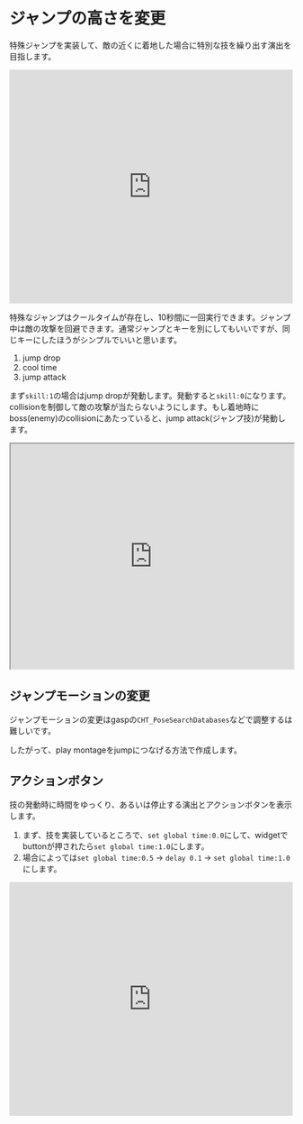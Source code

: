 # ジャンプの高さを変更

特殊ジャンプを実装して、敵の近くに着地した場合に特別な技を繰り出す演出を目指します。

<iframe width="100%" height="415" src="https://www.youtube.com/embed/q3UcM8e7B0g?mute=1&rel=0&showinfo=0&controls=0" title="YouTube video player" frameborder="0" allow="accelerometer; autoplay; clipboard-write; encrypted-media; gyroscope; picture-in-picture; web-share" referrerpolicy="strict-origin-when-cross-origin" allowfullscreen></iframe>

特殊なジャンプはクールタイムが存在し、10秒間に一回実行できます。ジャンプ中は敵の攻撃を回避できます。通常ジャンプとキーを別にしてもいいですが、同じキーにしたほうがシンプルでいいと思います。

1. jump drop
2. cool time
3. jump attack

まず`skill:1`の場合はjump dropが発動します。発動すると`skill:0`になります。collisionを制御して敵の攻撃が当たらないようにします。もし着地時にboss(enemy)のcollisionにあたっていると、jump attack(ジャンプ技)が発動します。

<iframe src="https://blueprintue.com/render/r4d91x-8/1" scrolling="no" allowfullscreen style="width:100%;height:400px"></iframe>

## ジャンプモーションの変更

ジャンプモーションの変更はgaspの`CHT_PoseSearchDatabases`などで調整するは難しいです。

したがって、play montageをjumpにつなげる方法で作成します。

## アクションボタン

技の発動時に時間をゆっくり、あるいは停止する演出とアクションボタンを表示します。

1. まず、技を実装しているところで、`set global time:0.0`にして、widgetでbuttonが押されたら`set global time:1.0`にします。
2. 場合によっては`set global time:0.5` -> `delay 0.1` -> `set global time:1.0`にします。

<iframe width="100%" height="415" src="https://www.youtube.com/embed/M8DKaRGj05I?mute=1&rel=0&showinfo=0&controls=0" title="YouTube video player" frameborder="0" allow="accelerometer; autoplay; clipboard-write; encrypted-media; gyroscope; picture-in-picture; web-share" referrerpolicy="strict-origin-when-cross-origin" allowfullscreen></iframe>


